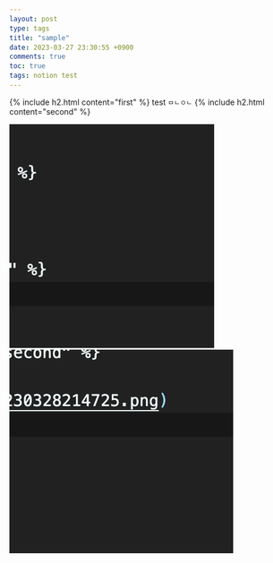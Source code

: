 ```yaml
---
layout: post
type: tags
title: "sample"
date: 2023-03-27 23:30:55 +0900
comments: true
toc: true
tags: notion test
---
```


{% include h2.html content="first" %}
test
`ㅁㄴㅇㄴ`
{% include h2.html content="second" %}

![aa](/assets/images/post/20230328214725.png)
![](/assets/images/post/2023-03-28-sample-20230328215609.png)
